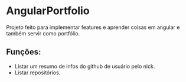 # AngularPortfolio

Projeto feito para implementar features e aprender coisas em angular e também servir como portfólio.
<br/>
## Funções:
- Listar um resumo de infos do github de usuário pelo nick.
- Listar repositórios.




